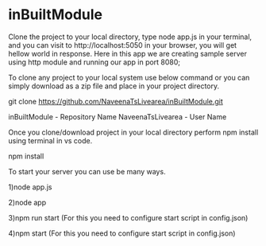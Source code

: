 # inBuiltModule

Clone the project to your local directory, type node app.js in your terminal, and you can visit to http://localhost:5050 in your browser, you will get hellow world in response. Here in this app we are creating sample server using http module and running our app in port 8080;

To clone any project to your local system use below command or you can simply download as a zip file and place in your project directory.

git clone https://github.com/NaveenaTsLivearea/inBuiltModule.git

inBuiltModule - Repository Name NaveenaTsLivearea - User Name

Once you clone/download project in your local directory perform npm install using terminal in vs code.

npm install

To start your server you can use be many ways.

1)node app.js

2)node app

3)npm run start (For this you need to configure start script in config.json)

4)npm start (For this you need to configure start script in config.json)
